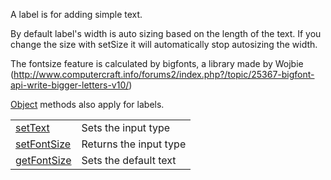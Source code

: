 A label is for adding simple text.

By default label's width is auto sizing based on the length of the text. If you change the size with setSize it will automatically stop autosizing the width.

The fontsize feature is calculated by bigfonts, a library made by Wojbie (http://www.computercraft.info/forums2/index.php?/topic/25367-bigfont-api-write-bigger-letters-v10/)

[Object](objects/Object.md) methods also apply for labels.

|   |   |
|---|---|
|[setText](objects/Label/setText.md)|Sets the input type
|[setFontSize](objects/Label/setFontSize.md)|Returns the input type
|[getFontSize](objects/Label/getFontSize.md)|Sets the default text
